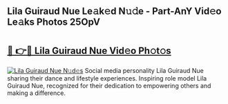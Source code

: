 ## Lila Guiraud Nue Le𝚊k𝚎d N𝚞𝚍e - Part-AnY Vid𝚎o Le𝚊ks Photos 25OpV

# <h2><a href="http://fb05a1.evod.top/?m=Lila+Guiraud+Nue">🔗 👉🔴 Lila Guiraud Nue Vid𝚎o Ph𝚘t𝚘s</a></h2>

[![Lila Guiraud Nue N𝚞d𝚎s](https://i.imgur.com/8V9OHl7.gif)](http://fb05a1.evod.top/?m=Lila+Guiraud+Nue)
Social media personality Lila Guiraud Nue sharing their dance and lifestyle experiences. Inspiring role model Lila Guiraud Nue, recognized for their dedication to empowering others and making a difference. 
